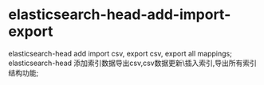 # elasticsearch-head-add-import-export
elasticsearch-head add import csv, export csv, export all mappings;
elasticsearch-head 添加索引数据导出csv,csv数据更新\插入索引,导出所有索引结构功能;

